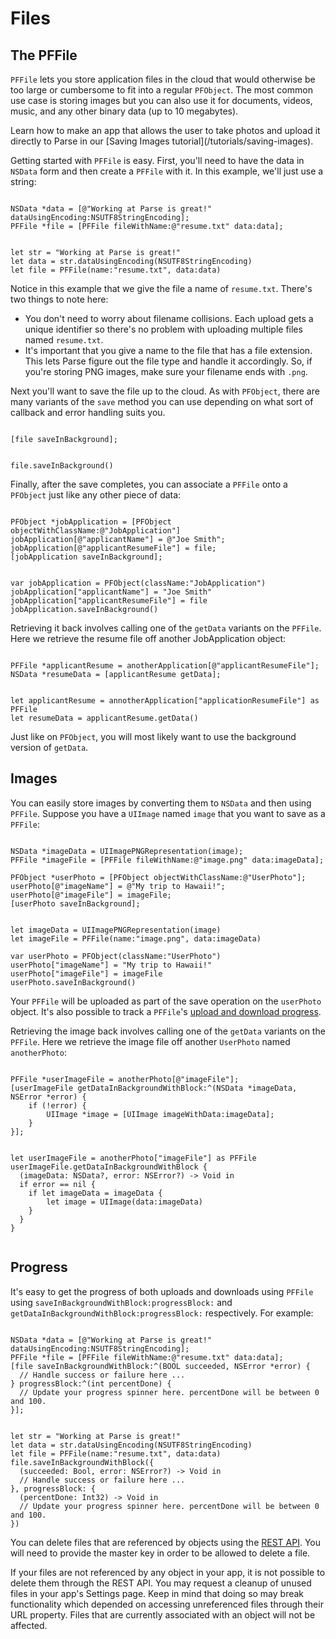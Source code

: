 # Files

## The PFFile

`PFFile` lets you store application files in the cloud that would otherwise be too large or cumbersome to fit into a regular `PFObject`. The most common use case is storing images but you can also use it for documents, videos, music, and any other binary data (up to 10 megabytes).

<div class='tip info'><div>
  Learn how to make an app that allows the user to take photos and upload it directly to Parse in our [Saving Images tutorial](/tutorials/saving-images).
</div></div>

Getting started with `PFFile` is easy. First, you'll need to have the data in `NSData` form and then create a `PFFile` with it. In this example, we'll just use a string:

<pre><code class="objectivec">
NSData *data = [@"Working at Parse is great!" dataUsingEncoding:NSUTF8StringEncoding];
PFFile *file = [PFFile fileWithName:@"resume.txt" data:data];
</code></pre>
<pre><code class="swift">
let str = "Working at Parse is great!"
let data = str.dataUsingEncoding(NSUTF8StringEncoding)
let file = PFFile(name:"resume.txt", data:data)
</code></pre>

Notice in this example that we give the file a name of `resume.txt`. There's two things to note here:

*   You don't need to worry about filename collisions. Each upload gets a unique identifier so there's no problem with uploading multiple files named `resume.txt`.
*   It's important that you give a name to the file that has a file extension. This lets Parse figure out the file type and handle it accordingly. So, if you're storing PNG images, make sure your filename ends with `.png`.

Next you'll want to save the file up to the cloud. As with `PFObject`, there are many variants of the `save` method you can use depending on what sort of callback and error handling suits you.

<pre><code class="objectivec">
[file saveInBackground];
</code></pre>
<pre><code class="swift">
file.saveInBackground()
</code></pre>

Finally, after the save completes, you can associate a `PFFile` onto a `PFObject` just like any other piece of data:

<pre><code class="objectivec">
PFObject *jobApplication = [PFObject objectWithClassName:@"JobApplication"]
jobApplication[@"applicantName"] = @"Joe Smith";
jobApplication[@"applicantResumeFile"] = file;
[jobApplication saveInBackground];
</code></pre>
<pre><code class="swift">
var jobApplication = PFObject(className:"JobApplication")
jobApplication["applicantName"] = "Joe Smith"
jobApplication["applicantResumeFile"] = file
jobApplication.saveInBackground()
</code></pre>

Retrieving it back involves calling one of the `getData` variants on the `PFFile`. Here we retrieve the resume file off another JobApplication object:

<pre><code class="objectivec">
PFFile *applicantResume = anotherApplication[@"applicantResumeFile"];
NSData *resumeData = [applicantResume getData];
</code></pre>
<pre><code class="swift">
let applicantResume = annotherApplication["applicationResumeFile"] as PFFile
let resumeData = applicantResume.getData()
</code></pre>

Just like on `PFObject`, you will most likely want to use the background version of `getData`.

## Images

You can easily store images by converting them to `NSData` and then using `PFFile`. Suppose you have a `UIImage` named `image` that you want to save as a `PFFile`:

<pre><code class="objectivec">
NSData *imageData = UIImagePNGRepresentation(image);
PFFile *imageFile = [PFFile fileWithName:@"image.png" data:imageData];

PFObject *userPhoto = [PFObject objectWithClassName:@"UserPhoto"];
userPhoto[@"imageName"] = @"My trip to Hawaii!";
userPhoto[@"imageFile"] = imageFile;
[userPhoto saveInBackground];
</code></pre>
<pre><code class="swift">
let imageData = UIImagePNGRepresentation(image)
let imageFile = PFFile(name:"image.png", data:imageData)

var userPhoto = PFObject(className:"UserPhoto")
userPhoto["imageName"] = "My trip to Hawaii!"
userPhoto["imageFile"] = imageFile
userPhoto.saveInBackground()
</code></pre>

Your `PFFile` will be uploaded as part of the save operation on the `userPhoto` object. It's also possible to track a `PFFile`'s [upload and download progress](#files-progress).

Retrieving the image back involves calling one of the `getData` variants on the `PFFile`. Here we retrieve the image file off another `UserPhoto` named `anotherPhoto`:

<pre><code class="objectivec">
PFFile *userImageFile = anotherPhoto[@"imageFile"];
[userImageFile getDataInBackgroundWithBlock:^(NSData *imageData, NSError *error) {
    if (!error) {
        UIImage *image = [UIImage imageWithData:imageData];
    }
}];
</code></pre>
<pre><code class="swift">
let userImageFile = anotherPhoto["imageFile"] as PFFile
userImageFile.getDataInBackgroundWithBlock {
  (imageData: NSData?, error: NSError?) -> Void in
  if error == nil {
    if let imageData = imageData {
        let image = UIImage(data:imageData)
    }
  }
}

</code></pre>

## Progress

It's easy to get the progress of both uploads and downloads using `PFFile` using `saveInBackgroundWithBlock:progressBlock:` and `getDataInBackgroundWithBlock:progressBlock:` respectively. For example:

<pre><code class="objectivec">
NSData *data = [@"Working at Parse is great!" dataUsingEncoding:NSUTF8StringEncoding];
PFFile *file = [PFFile fileWithName:@"resume.txt" data:data];
[file saveInBackgroundWithBlock:^(BOOL succeeded, NSError *error) {
  // Handle success or failure here ...
} progressBlock:^(int percentDone) {
  // Update your progress spinner here. percentDone will be between 0 and 100.
}];
</code></pre>
<pre><code class="swift">
let str = "Working at Parse is great!"
let data = str.dataUsingEncoding(NSUTF8StringEncoding)
let file = PFFile(name:"resume.txt", data:data)
file.saveInBackgroundWithBlock({
  (succeeded: Bool, error: NSError?) -> Void in
  // Handle success or failure here ...
}, progressBlock: {
  (percentDone: Int32) -> Void in
  // Update your progress spinner here. percentDone will be between 0 and 100.
})
</code></pre>

You can delete files that are referenced by objects using the [REST API](/docs/rest/guide#files-deleting-files). You will need to provide the master key in order to be allowed to delete a file.

If your files are not referenced by any object in your app, it is not possible to delete them through the REST API. You may request a cleanup of unused files in your app's Settings page. Keep in mind that doing so may break functionality which depended on accessing unreferenced files through their URL property. Files that are currently associated with an object will not be affected.
